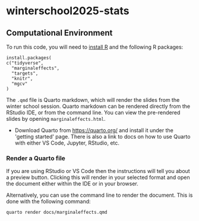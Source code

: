 # winterschool2025-stats

## Computational Environment

To run this code, you will need to [install R](https://www.r-project.org/) and the following R packages:

```         
install.packages(
c("tidyverse",
  "marginaleffects",
  "targets",
  "knitr",
  "mgcv"
)
```

The `.qmd` file is Quarto markdown, which will render the slides from the winter school session. Quarto markdown can be rendered directly from the RStudio IDE, or from the command line. You can view the pre-rendered slides by opening `marginaleffects.html`.

* Download Quarto from https://quarto.org/ and install it under the 'getting started' page. There is also a link to docs on how to use Quarto with either VS Code, Jupyter, RStudio, etc.

### Render a Quarto file

If you are using RStudio or VS Code then the instructions will tell you about a preview button. Clicking this will render in your selected format and open the document either within the IDE or in your browser.

Alternatively, you can use the command line to render the document. This is done with the following command:

```bash
quarto render docs/marginaleffects.qmd
```
